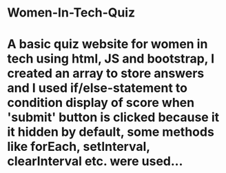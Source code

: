 # Women-In-Tech-Quiz
# A basic quiz website for women in tech using html, JS and bootstrap, I created an array to store answers and I used if/else-statement to condition display of score when 'submit' button is clicked because it it hidden by default, some methods like forEach, setInterval, clearInterval  etc. were used...
